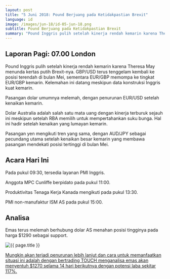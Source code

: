 ```yaml
---
layout: post
title: "5 Juni 2018: Pound Berjuang pada Ketidakpastian Brexit"
language: id
image: /images/jun-18/id-05-jun-18.png
subtitle: Pound Berjuang pada Ketidakpastian Brexit
summary: "Pound Inggris pulih setelah kinerja rendah kemarin karena Theresa May menunda kertas putih Brexit-nya. GBP/USD terus tenggelam kembali ke posisi terendah di bulan Mei, sementara EUR/GBP memompa ke tingkat EUR/GBP kemarin"
---
```

## Laporan Pagi: 07.00 London

Pound Inggris pulih setelah kinerja rendah kemarin karena Theresa May menunda kertas putih Brexit-nya. GBP/USD terus tenggelam kembali ke posisi terendah di bulan Mei, sementara EUR/GBP memompa ke tingkat EUR/GBP kemarin. Kelemahan ini datang meskipun data konstruksi Inggris kuat kemarin.

Pasangan dolar umumnya melemah, dengan penurunan EUR/USD setelah kenaikan kemarin.

Dolar Australia adalah salah satu mata uang dengan kinerja terburuk sejauh ini meskipun setelah RBA memilih untuk mempertahankan suku bunga. Hal ini hadir setelah kenaikan yang lumayan kemarin.

Pasangan yen mengikuti tren yang sama, dengan AUD/JPY sebagai pecundang utama setelah kenaikan besar kemarin yang membawa pasangan mendekati posisi tertinggi di bulan Mei.

## Acara Hari Ini

Pada pukul 09:30, tersedia layanan PMI Inggris.

Anggota MPC Cunliffe berpidato pada pukul 11:00.

Produktivitas Tenaga Kerja Kanada mengikuti pada pukul 13:30.

PMI non-manufaktur ISM AS pada pukul 15:00.

## Analisa

Emas terus melemah berhubung dolar AS menahan posisi tingginya pada harga $1290 sebagai support.

<img src="{{ site.url }}/images/jun-18/id-05-jun-18.png" alt="{{ page.title }}" title="{{ page.title }}">

<a href="%LINK%%currency=USD&market=commodities&underlying=frxXAUUSD&formname=touchnotouch&duration_amount=14&duration_units=d&amount=10&amount_type=stake&expiry_type=duration&barrier=1270" target="_blank">Mungkin akan terjadi penurunan lebih lanjut dan cara untuk memanfaatkan situasi ini adalah dengan bertrading TOUCH menganalisa emas akan menyentuh $1270 selama 14 hari berikutnya dengan potensi laba sekitar 117%.</a>
